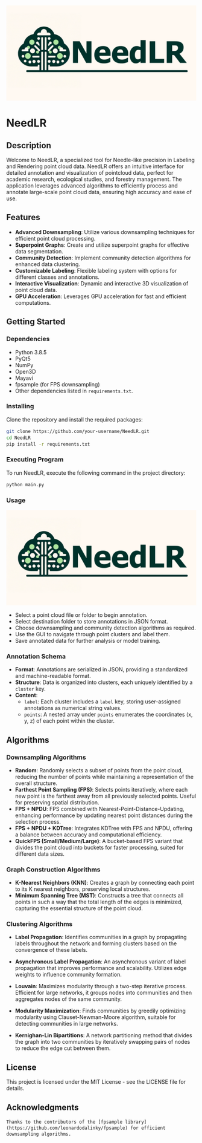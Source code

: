 ![NeedLR](ReadME_Assets/NeedLR.png)

# NeedLR

## Description

Welcome to NeedLR, a specialized tool for Needle-like precision in Labeling and Rendering point cloud data. NeedLR offers an intuitive interface for detailed annotation and visualization of pointcloud data, perfect for academic research, ecological studies, and forestry management. The application leverages advanced algorithms to efficiently process and annotate large-scale point cloud data, ensuring high accuracy and ease of use.

## Features

- **Advanced Downsampling**: Utilize various downsampling techniques for efficient point cloud processing.
- **Superpoint Graphs**: Create and utilize superpoint graphs for effective data segmentation.
- **Community Detection**: Implement community detection algorithms for enhanced data clustering.
- **Customizable Labeling**: Flexible labeling system with options for different classes and annotations.
- **Interactive Visualization**: Dynamic and interactive 3D visualization of point cloud data.
- **GPU Acceleration**: Leverages GPU acceleration for fast and efficient computations.

## Getting Started

### Dependencies

- Python 3.8.5
- PyQt5
- NumPy
- Open3D
- Mayavi
- fpsample (for FPS downsampling)
- Other dependencies listed in `requirements.txt`.

### Installing

Clone the repository and install the required packages:

```bash
git clone https://github.com/your-username/NeedLR.git
cd NeedLR
pip install -r requirements.txt
```

### Executing Program

To run NeedLR, execute the following command in the project directory:

```bash
python main.py
```

### Usage

![Screenshot of Application](ReadME_Assets/NeedLR.png)

- Select a point cloud file or folder to begin annotation.
- Select destination folder to store annotations in JSON format. 
- Choose downsampling and community detection algorithms as required.
- Use the GUI to navigate through point clusters and label them.
- Save annotated data for further analysis or model training.

### Annotation Schema

- **Format**: Annotations are serialized in JSON, providing a standardized and machine-readable format.
- **Structure**: Data is organized into clusters, each uniquely identified by a `cluster` key.
- **Content**:
  - `label`: Each cluster includes a `label` key, storing user-assigned annotations as numerical string values.
  - `points`: A nested array under `points` enumerates the coordinates (x, y, z) of each point within the cluster.

## Algorithms

### Downsampling Algorithms

- **Random**: Randomly selects a subset of points from the point cloud, reducing the number of points while maintaining a representation of the overall structure.
- **Farthest Point Sampling (FPS)**: Selects points iteratively, where each new point is the farthest away from all previously selected points. Useful for preserving spatial distribution.
- **FPS + NPDU**: FPS combined with Nearest-Point-Distance-Updating, enhancing performance by updating nearest point distances during the selection process.
- **FPS + NPDU + KDTree**: Integrates KDTree with FPS and NPDU, offering a balance between accuracy and computational efficiency.
- **QuickFPS (Small/Medium/Large)**: A bucket-based FPS variant that divides the point cloud into buckets for faster processing, suited for different data sizes.

### Graph Construction Algorithms

- **K-Nearest Neighbors (KNN)**: Creates a graph by connecting each point to its K nearest neighbors, preserving local structures.
- **Minimum Spanning Tree (MST)**: Constructs a tree that connects all points in such a way that the total length of the edges is minimized, capturing the essential structure of the point cloud.

### Clustering Algorithms

- **Label Propagation**: Identifies communities in a graph by propagating labels throughout the network and forming clusters based on the convergence of these labels.

- **Asynchronous Label Propagation**: An asynchronous variant of label propagation that improves performance and scalability. Utilizes edge weights to influence community formation.

- **Louvain**: Maximizes modularity through a two-step iterative process. Efficient for large networks, it groups nodes into communities and then aggregates nodes of the same community.

- **Modularity Maximization**: Finds communities by greedily optimizing modularity using Clauset-Newman-Moore algorithm, suitable for detecting communities in large networks.

- **Kernighan-Lin Bipartitions**: A network partitioning method that divides the graph into two communities by iteratively swapping pairs of nodes to reduce the edge cut between them.





## License

This project is licensed under the MIT License - see the LICENSE file for details.

## Acknowledgments

    Thanks to the contributors of the [fpsample library](https://github.com/leonardodalinky/fpsample) for efficient downsampling algorithms.